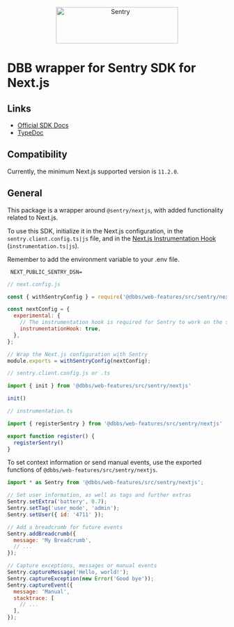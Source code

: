 <p align="center">
  <a href="https://sentry.io/?utm_source=github&utm_medium=logo" target="_blank">
    <img src="https://sentry-brand.storage.googleapis.com/sentry-wordmark-dark-280x84.png" alt="Sentry" width="280" height="84">
  </a>
</p>

# DBB wrapper for Sentry SDK for Next.js

## Links

- [Official SDK Docs](https://docs.sentry.io/platforms/javascript/guides/nextjs/)
- [TypeDoc](http://getsentry.github.io/sentry-javascript/)

## Compatibility

Currently, the minimum Next.js supported version is `11.2.0`.

## General

This package is a wrapper around `@sentry/nextjs`, with added
functionality related to Next.js.

To use this SDK, initialize it in the Next.js configuration, in the `sentry.client.config.ts|js` file, and in the
[Next.js Instrumentation Hook](https://nextjs.org/docs/app/building-your-application/optimizing/instrumentation)
(`instrumentation.ts|js`).

Remember to add the environment variable to your .env file.

```env
 NEXT_PUBLIC_SENTRY_DSN=
```

```javascript
// next.config.js

const { withSentryConfig } = require('@dbbs/web-features/src/sentry/nextjs/withSentryConfig.js');

const nextConfig = {
  experimental: {
    // The instrumentation hook is required for Sentry to work on the serverside
    instrumentationHook: true,
  },
};

// Wrap the Next.js configuration with Sentry
module.exports = withSentryConfig(nextConfig);
```

```javascript
// sentry.client.config.js or .ts

import { init } from '@dbbs/web-features/src/sentry/nextjs'

init()

```

```javascript
// instrumentation.ts

import { registerSentry } from '@dbbs/web-features/src/sentry/nextjs'

export function register() {
  registerSentry()
}
```

To set context information or send manual events, use the exported functions of `@dbbs/web-features/src/sentry/nextjs`.

```javascript
import * as Sentry from '@dbbs/web-features/src/sentry/nextjs';

// Set user information, as well as tags and further extras
Sentry.setExtra('battery', 0.7);
Sentry.setTag('user_mode', 'admin');
Sentry.setUser({ id: '4711' });

// Add a breadcrumb for future events
Sentry.addBreadcrumb({
  message: 'My Breadcrumb',
  // ...
});

// Capture exceptions, messages or manual events
Sentry.captureMessage('Hello, world!');
Sentry.captureException(new Error('Good bye'));
Sentry.captureEvent({
  message: 'Manual',
  stacktrace: [
    // ...
  ],
});
```

